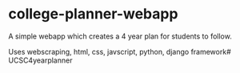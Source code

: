 # college-planner-webapp
A simple webapp which creates a 4 year plan for students to follow.

Uses webscraping, html, css, javscript, python, django framework# UCSC4yearplanner
